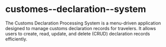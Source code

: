 # customes--declaration--system
The Customs Declaration Processing System is a menu-driven application designed to manage customs declaration records for travelers. It allows users to create, read, update, and delete (CRUD) declaration records efficiently.
